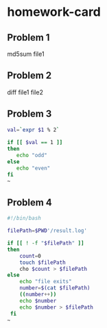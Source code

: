 # homework-card

## Problem 1

md5sum file1 


## Problem 2

diff file1 file2


## Problem 3
```bash
val=`expr $1 % 2`
  
if [[ $val == 1 ]]
then
   echo "odd"
else
   echo "even"
fi
~
```





## Problem 4

```bash
#!/bin/bash

filePath=$PWD'/result.log'

if [[ ! -f "$filePath" ]]
then
	count=0
	touch $filePath
	cho $count > $filePath
else
	echo "file exits"
 	number=$(cat $filePath)
	((number++))
	echo $number
	echo $number > $filePath
 fi
~
```
